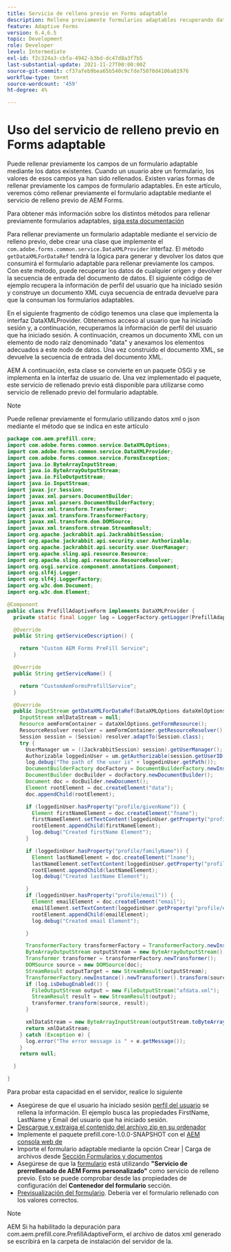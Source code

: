 ```yaml
---
title: Servicio de relleno previo en Forms adaptable
description: Rellene previamente formularios adaptables recuperando datos de fuentes de datos back-end.
feature: Adaptive Forms
version: 6.4,6.5
topic: Development
role: Developer
level: Intermediate
exl-id: f2c324a3-cbfa-4942-b3bd-dc47d8a3f7b5
last-substantial-update: 2021-11-27T00:00:00Z
source-git-commit: cf37afeb9bea65b540c9cfde75070d4106a01976
workflow-type: tm+mt
source-wordcount: '459'
ht-degree: 4%

---
```


# Uso del servicio de relleno previo en Forms adaptable

Puede rellenar previamente los campos de un formulario adaptable mediante los datos existentes. Cuando un usuario abre un formulario, los valores de esos campos ya han sido rellenados. Existen varias formas de rellenar previamente los campos de formulario adaptables. En este artículo, veremos cómo rellenar previamente el formulario adaptable mediante el servicio de relleno previo de AEM Forms.

Para obtener más información sobre los distintos métodos para rellenar previamente formularios adaptables, [siga esta documentación](https://helpx.adobe.com/experience-manager/6-4/forms/using/prepopulate-adaptive-form-fields.html#AEMFormsprefillservice)

Para rellenar previamente un formulario adaptable mediante el servicio de relleno previo, debe crear una clase que implemente el `com.adobe.forms.common.service.DataXMLProvider` interfaz. El método `getDataXMLForDataRef` tendrá la lógica para generar y devolver los datos que consumirá el formulario adaptable para rellenar previamente los campos. Con este método, puede recuperar los datos de cualquier origen y devolver la secuencia de entrada del documento de datos. El siguiente código de ejemplo recupera la información de perfil del usuario que ha iniciado sesión y construye un documento XML cuya secuencia de entrada devuelve para que la consuman los formularios adaptables.

En el siguiente fragmento de código tenemos una clase que implementa la interfaz DataXMLProvider. Obtenemos acceso al usuario que ha iniciado sesión y, a continuación, recuperamos la información de perfil del usuario que ha iniciado sesión. A continuación, creamos un documento XML con un elemento de nodo raíz denominado &quot;data&quot; y anexamos los elementos adecuados a este nodo de datos. Una vez construido el documento XML, se devuelve la secuencia de entrada del documento XML.

AEM A continuación, esta clase se convierte en un paquete OSGi y se implementa en la interfaz de usuario de. Una vez implementado el paquete, este servicio de rellenado previo está disponible para utilizarse como servicio de rellenado previo del formulario adaptable.

>[!NOTE]
>
>Puede rellenar previamente el formulario utilizando datos xml o json mediante el método que se indica en este artículo

```java
package com.aem.prefill.core;
import com.adobe.forms.common.service.DataXMLOptions;
import com.adobe.forms.common.service.DataXMLProvider;
import com.adobe.forms.common.service.FormsException;
import java.io.ByteArrayInputStream;
import java.io.ByteArrayOutputStream;
import java.io.FileOutputStream;
import java.io.InputStream;
import javax.jcr.Session;
import javax.xml.parsers.DocumentBuilder;
import javax.xml.parsers.DocumentBuilderFactory;
import javax.xml.transform.Transformer;
import javax.xml.transform.TransformerFactory;
import javax.xml.transform.dom.DOMSource;
import javax.xml.transform.stream.StreamResult;
import org.apache.jackrabbit.api.JackrabbitSession;
import org.apache.jackrabbit.api.security.user.Authorizable;
import org.apache.jackrabbit.api.security.user.UserManager;
import org.apache.sling.api.resource.Resource;
import org.apache.sling.api.resource.ResourceResolver;
import org.osgi.service.component.annotations.Component;
import org.slf4j.Logger;
import org.slf4j.LoggerFactory;
import org.w3c.dom.Document;
import org.w3c.dom.Element;

@Component
public class PrefillAdaptiveForm implements DataXMLProvider {
  private static final Logger log = LoggerFactory.getLogger(PrefillAdaptiveForm.class);

  @Override
  public String getServiceDescription() {

    return "Custom AEM Forms PreFill Service";
  }

  @Override
  public String getServiceName() {

    return "CustomAemFormsPrefillService";
  }

  @Override
  public InputStream getDataXMLForDataRef(DataXMLOptions dataXmlOptions) throws FormsException {
    InputStream xmlDataStream = null;
    Resource aemFormContainer = dataXmlOptions.getFormResource();
    ResourceResolver resolver = aemFormContainer.getResourceResolver();
    Session session = (Session) resolver.adaptTo(Session.class);
    try {
      UserManager um = ((JackrabbitSession) session).getUserManager();
      Authorizable loggedinUser = um.getAuthorizable(session.getUserID());
      log.debug("The path of the user is" + loggedinUser.getPath());
      DocumentBuilderFactory docFactory = DocumentBuilderFactory.newInstance();
      DocumentBuilder docBuilder = docFactory.newDocumentBuilder();
      Document doc = docBuilder.newDocument();
      Element rootElement = doc.createElement("data");
      doc.appendChild(rootElement);

      if (loggedinUser.hasProperty("profile/givenName")) {
        Element firstNameElement = doc.createElement("fname");
        firstNameElement.setTextContent(loggedinUser.getProperty("profile/givenName")[0].getString());
        rootElement.appendChild(firstNameElement);
        log.debug("Created firstName Element");
      }

      if (loggedinUser.hasProperty("profile/familyName")) {
        Element lastNameElement = doc.createElement("lname");
        lastNameElement.setTextContent(loggedinUser.getProperty("profile/familyName")[0].getString());
        rootElement.appendChild(lastNameElement);
        log.debug("Created lastName Element");

      }
      if (loggedinUser.hasProperty("profile/email")) {
        Element emailElement = doc.createElement("email");
        emailElement.setTextContent(loggedinUser.getProperty("profile/email")[0].getString());
        rootElement.appendChild(emailElement);
        log.debug("Created email Element");

      }

      TransformerFactory transformerFactory = TransformerFactory.newInstance();
      ByteArrayOutputStream outputStream = new ByteArrayOutputStream();
      Transformer transformer = transformerFactory.newTransformer();
      DOMSource source = new DOMSource(doc);
      StreamResult outputTarget = new StreamResult(outputStream);
      TransformerFactory.newInstance().newTransformer().transform(source, outputTarget);
      if (log.isDebugEnabled()) {
        FileOutputStream output = new FileOutputStream("afdata.xml");
        StreamResult result = new StreamResult(output);
        transformer.transform(source, result);
      }

      xmlDataStream = new ByteArrayInputStream(outputStream.toByteArray());
      return xmlDataStream;
    } catch (Exception e) {
      log.error("The error message is " + e.getMessage());
    }
    return null;

  }

}
```

Para probar esta capacidad en el servidor, realice lo siguiente

* Asegúrese de que el usuario ha iniciado sesión [perfil del usuario](http://localhost:4502/security/users.html) se rellena la información. El ejemplo busca las propiedades FirstName, LastName y Email del usuario que ha iniciado sesión.
* [Descargue y extraiga el contenido del archivo zip en su ordenador](assets/prefillservice.zip)
* Implemente el paquete prefill.core-1.0.0-SNAPSHOT con el [AEM consola web de](http://localhost:4502/system/console/bundles)
* Importe el formulario adaptable mediante la opción Crear | Carga de archivos desde [Sección Formularios y documentos](http://localhost:4502/aem/forms.html/content/dam/formsanddocuments)
* Asegúrese de que la [formulario](http://localhost:4502/editor.html/content/forms/af/prefill.html) está utilizando **&quot;Servicio de prerrellenado de AEM Forms personalizado&quot;** como servicio de relleno previo. Esto se puede comprobar desde las propiedades de configuración del **Contenedor del formulario** sección.
* [Previsualización del formulario](http://localhost:4502/content/dam/formsanddocuments/prefill/jcr:content?wcmmode=disabled). Debería ver el formulario rellenado con los valores correctos.

>[!NOTE]
>
>AEM Si ha habilitado la depuración para com.aem.prefill.core.PrefillAdaptiveForm, el archivo de datos xml generado se escribirá en la carpeta de instalación del servidor de la.

